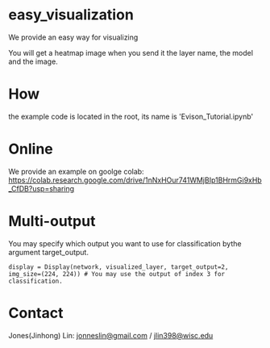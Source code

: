 # easy_visualization
We provide an easy way for visualizing

You will get a heatmap image when you send it the layer name, the model and the image.

# How
the example code is located in the root, its name is 'Evison_Tutorial.ipynb'

# Online
We provide an example on goolge colab: https://colab.research.google.com/drive/1nNxHOur741WMjBIp1BHrmGi9xHb_CfDB?usp=sharing

# Multi-output
You may specify which output you want to use for classification bythe argument target_output.
```
display = Display(network, visualized_layer, target_output=2, img_size=(224, 224)) # You may use the output of index 3 for classification.
```

# Contact
Jones(Jinhong) Lin: jonneslin@gmail.com / jlin398@wisc.edu
